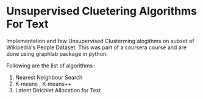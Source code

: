 # Unsupervised Cluetering Algorithms For Text

Implementation and few Unsupervised Clusterming alogithms on subset of Wikipedia's People Dataset. This was part of a coursera course and are done using graphlab package in python. 

Following are the list of algorithms : 
1) Nearest Neighbour Search
2) K-means , K-means++
3) Latent Dirichlet Allocation for Text
